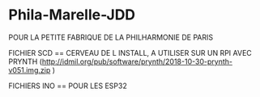 # Phila-Marelle-JDD
POUR LA PETITE FABRIQUE DE LA PHILHARMONIE DE PARIS


FICHIER SCD == CERVEAU DE L INSTALL, A UTILISER SUR UN RPI AVEC PRYNTH (http://idmil.org/pub/software/prynth/2018-10-30-prynth-v051.img.zip )

FICHIERS INO == POUR LES ESP32

